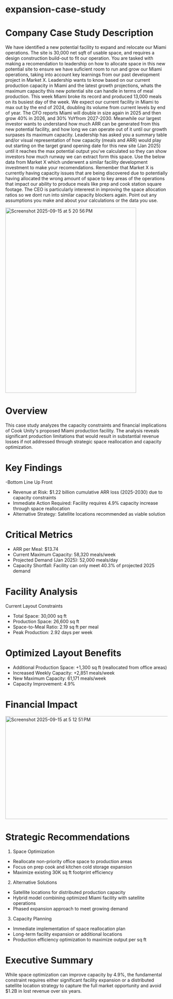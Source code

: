# expansion-case-study

# Company Case Study Description 

We have identified a new potential facility to expand and relocate our Miami operations. The site is 30,000 net sqft of usable space, and requires a design construction build-out to fit our operation. You are tasked with making a recomendation to leadership on how to allocate space in this new potential site to ensure we have suficient room to run and grow our Miami operations, taking into account key learnings from our past development project in Market X. 
Leadership wants to know based on our current production capacity in Miami and the latest growth projections, whats the maximum capacity this new potential site can handle in terms of meal production. This week Miami broke its record and produced 13,000 meals on its busiest day of the week. We expect our current facility in Miami to max out by the end of 2024, doubling its volume from current levels by end of year. The CFO reports Miami will double in size again in 2025 and then grow 40% in 2026, and 30% YoYfrom 2027-2030.
Meanwhile our largest investor wants to understand how much ARR can be generated from this new potential facility, and how long we can operate out of it until our growth surpases its maximum capacity. Leadership has asked you a summary table and/or visual representation of how capacity (meals and ARR) would play out starting on the target grand opening date for this new site (Jan 2025) until it reaches the max potential output you've calculated so they can show investors how much runway we can extract form this space.
Use the below data from Market X which underwent a similar facility development investment to make your recomendations. Remember that Market X is currently having capacity issues that are being discovered due to potentially having allocated the wrong amount of space to key areas of the operations that impact our ability to produce meals like prep and cook station square footage. The CEO is particularly intererest in improving the space allocation ratios so we dont run into similar capacity blockers again.
Point out any assumptions you make and about your calculations or the data you use.			


<img width="406" height="576" alt="Screenshot 2025-09-15 at 5 20 56 PM" src="https://github.com/user-attachments/assets/1de165d6-ae6e-47ff-b92d-822a8e2983a3" />




# Overview
This case study analyzes the capacity constraints and financial implications of Cook Unity's proposed Miami production facility. The analysis reveals significant production limitations that would result in substantial revenue losses if not addressed through strategic space reallocation and capacity optimization.


# Key Findings 
-Bottom Line Up Front

- Revenue at Risk: $1.22 billion cumulative ARR loss (2025-2030) due to capacity constraints
- Immediate Action Required: Facility requires 4.9% capacity increase through space reallocation
- Alternative Strategy: Satellite locations recommended as viable solution

# Critical Metrics 
- ARR per Meal: $13.74
- Current Maximum Capacity: 58,320 meals/week
- Projected Demand (Jan 2025): 52,000 meals/day
- Capacity Shortfall: Facility can only meet 40.3% of projected 2025 demand

# Facility Analysis

Current Layout Constraints

- Total Space: 30,000 sq ft
- Production Space: 26,600 sq ft
- Space-to-Meal Ratio: 2.19 sq ft per meal
- Peak Production: 2.92 days per week

# Optimized Layout Benefits

- Additional Production Space: +1,300 sq ft (reallocated from office areas)
- Increased Weekly Capacity: +2,851 meals/week
- New Maximum Capacity: 61,171 meals/week
- Capacity Improvement: 4.9%

# Financial Impact   
<img width="694" height="320" alt="Screenshot 2025-09-15 at 5 12 51 PM" src="https://github.com/user-attachments/assets/d2c159f6-1d2d-47dd-89a8-df06813c5471" />

# Strategic Recommendations

1. Space Optimization

- Reallocate non-priority office space to production areas
- Focus on prep cook and kitchen cold storage expansion
- Maximize existing 30K sq ft footprint efficiency

2. Alternative Solutions

- Satellite locations for distributed production capacity
- Hybrid model combining optimized Miami facility with satellite operations
- Phased expansion approach to meet growing demand

3. Capacity Planning

- Immediate implementation of space reallocation plan
- Long-term facility expansion or additional locations
- Production efficiency optimization to maximize output per sq ft

# Executive Summary 

While space optimization can improve capacity by 4.9%, the fundamental constraint requires either significant facility expansion or a distributed satellite location strategy to capture the full market opportunity and avoid $1.2B in lost revenue over six years.

